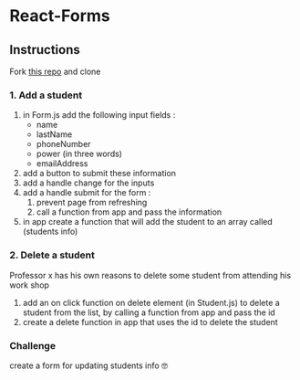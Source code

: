 # React-Forms


## Instructions
Fork [this repo](https://github.com/JoinCODED/Task-react-forms) and clone

### 1. Add a student  
1. in Form.js add the following input fields :
    - name
    - lastName
    - phoneNumber
    - power (in three words)
    - emailAddress
2. add a button to submit these information
3. add a handle change for the inputs
4. add a handle submit for the form :
    1. prevent page from refreshing
    2. call a function from app and pass the information 
5. in app create a function that will add the student to an array called (students info)

### 2. Delete a student
Professor x has his own reasons to delete some student from attending his work shop
1. add an on click function on delete element (in Student.js) to delete a student from the list, by calling a function from app and pass the id 
2. create a delete function in app that uses the id to delete the student 

### Challenge 
create a form for updating students info 🤓

